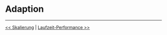 # Adaption



***

[<< Skalierung](Skalierung.md) | [Laufzeit-Performance >>](Laufzeit-Performance.md)
